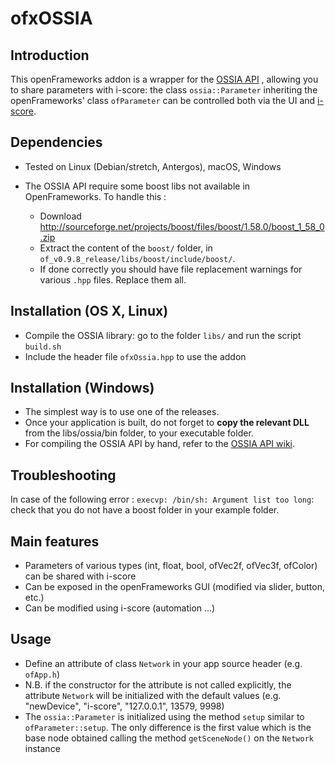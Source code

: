 # ofxOSSIA

## Introduction

This openFrameworks addon is a wrapper for the [OSSIA API](https://github.com/OSSIA/API) , 
allowing you to share parameters with i-score: the class `ossia::Parameter` 
inheriting the openFrameworks' class `ofParameter` can be controlled both via the UI and [i-score](http://www.i-score.org).

## Dependencies 

* Tested on Linux (Debian/stretch, Antergos), macOS, Windows

* The OSSIA API require some boost libs not available in OpenFrameworks. To handle this :
    * Download http://sourceforge.net/projects/boost/files/boost/1.58.0/boost_1_58_0.zip
    * Extract the content of the `boost/` folder, in `of_v0.9.8_release/libs/boost/include/boost/`.
    * If done correctly you should have file replacement warnings for various `.hpp` files. Replace them all.
    
## Installation (OS X, Linux) 

* Compile the OSSIA library: go to the folder `libs/` and run the script `build.sh`
* Include the header file `ofxOssia.hpp` to use the addon

## Installation (Windows)

* The simplest way is to use one of the releases.
* Once your application is built, do not forget to **copy the relevant DLL** from the libs/ossia/bin folder, to your executable folder.
* For compiling the OSSIA API by hand, refer to the [OSSIA API wiki](https://github.com/OSSIA/API/wiki).
## Troubleshooting

In case of the following error : `execvp: /bin/sh: Argument list too long`: check that you do not have a boost folder in your example folder.

## Main features

* Parameters of various types (int, float, bool, ofVec2f, ofVec3f, ofColor) can be shared with i-score
* Can be exposed in the openFrameworks GUI (modified via slider, button, etc.)
* Can be modified using i-score (automation ...)

## Usage

* Define an attribute of class `Network` in your app source header (e.g. `ofApp.h`)
* N.B. if the constructor for the attribute is not called explicitly, the attribute `Network` will be initialized with the default values (e.g. "newDevice", "i-score", "127.0.0.1", 13579, 9998)
* The `ossia::Parameter` is initialized using the method `setup` similar to `ofParameter::setup`. The only difference is the first value which is the base node obtained calling the method `getSceneNode()` on the `Network` instance
